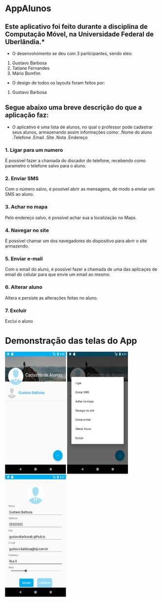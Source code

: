 # AppAlunos

## Este aplicativo foi feito durante a disciplina de Computação Móvel, na Universidade Federal de Uberlândia.*

- O desenvolvimento se deu com 3 participantes, sendo eles:
1. Gustavo Barbosa
2. Tatiane Fernandes
3. Mário Bomfim

- O design de todos os layouts foram feitos por:
1. Gustavo Barbosa

## Segue abaixo uma breve descrição do que a aplicação faz:

- O aplicativo é uma lista de alunos, no qual o professor pode cadastrar seus alunos, armazenando assim informações como:
.Nome do aluno
.Telefone
.Email
.Site
.Nota
.Endereço

### 1. Ligar para um numero
É possível fazer a chamada do discador do telefone, recebendo como parametro o telefone salvo para o aluno.

### 2. Enviar SMS
Com o número salvo, é possível abrir as mensagens, de modo a enviar um SMS ao aluno.

### 3. Achar no mapa
Pelo endereço salvo, é possível achar sua a localização no Maps.

### 4. Navegar no site
É possível chamar um dos navegadores do dispositivo para abrir o site armazendo.

### 5. Enviar e-mail 
Com o email do aluno, é possível fazer a chamada de uma das aplicaçes de email do celular para que envie um email ao mesmo.

### 6. Alterar aluno
Altera e persiste as alterações feitas no aluno.

### 7. Excluir
Exclui o aluno

# Demonstração das telas do App
<img src="https://github.com/GustavoBarbosaB/appAlunos/blob/master/images/img1.png" width="200" height="400" />  <img src="https://github.com/GustavoBarbosaB/appAlunos/blob/master/images/img2.png" width="200" height="400" />  <img src="https://github.com/GustavoBarbosaB/appAlunos/blob/master/images/img3.png" width="200" height="400" />



